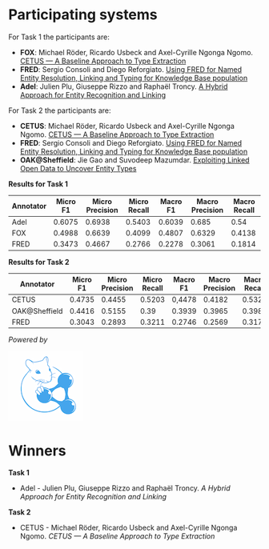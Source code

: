 
Participating systems
=========

For Task 1 the participants are:

- **FOX**: Michael Röder, Ricardo Usbeck and Axel-Cyrille Ngonga Ngomo.  [CETUS — A Baseline Approach to Type Extraction](./OKE2015_submission_1.pdf)
- **FRED**: Sergio Consoli and Diego Reforgiato.  [Using FRED for Named Entity Resolution, Linking and Typing for Knowledge Base population](./OKE2015_submission_3.pdf)
- **Adel**: Julien Plu, Giuseppe Rizzo and Raphaël Troncy. [A Hybrid Approach for Entity Recognition and Linking](./OKE2015_submission_2.pdf)


For Task 2 the participants are:

- **CETUS**: Michael Röder, Ricardo Usbeck and Axel-Cyrille Ngonga Ngomo.  [CETUS — A Baseline Approach to Type Extraction](./OKE2015_submission_1.pdf)
- **FRED**: Sergio Consoli and Diego Reforgiato.  [Using FRED for Named Entity Resolution, Linking and Typing for Knowledge Base population](./OKE2015_submission_3.pdf)
- **OAK@Sheffield**: Jie Gao and Suvodeep Mazumdar. [Exploiting Linked Open Data to Uncover Entity Types](./OKE2015_submission_4.pdf)


**Results for Task 1**

| Annotator | Micro F1 | Micro Precision | Micro Recall | Macro F1 | Macro Precision | Macro Recall |
|-----------|----------|-----------------|--------------|----------|-----------------|--------------|
| Adel      | 0.6075   |     0.6938      |    0.5403    |  0.6039  |      0.685      |     0.54     |
| FOX       | 0.4988   |     0.6639      |    0.4099    |  0.4807  |      0.6329     |     0.4138   |
| FRED      | 0.3473   |     0.4667      |    0.2766    |  0.2278  |      0.3061     |     0.1814   |

**Results for Task 2**

| Annotator | Micro F1 | Micro Precision | Micro Recall | Macro F1 | Macro Precision | Macro Recall |
|-----------|----------|-----------------|--------------|----------|-----------------|--------------|
| CETUS     | 0.4735   |     0.4455      |    0.5203    |  0,4478  |      0.4182     |     0.5328   |
| OAK@Sheffield | 0.4416   |     0.5155      |    0.39      |  0.3939  |      0.3965     |     0.3981   |
| FRED      | 0.3043   |     0.2893      |    0.3211    |  0.2746  |      0.2569     |     0.3173   |

*Powered by*

![GERBIL](../img/gerbil.png)


Winners
=========

**Task 1**
 - Adel - Julien Plu, Giuseppe Rizzo and Raphaël Troncy. *A Hybrid Approach for Entity Recognition and Linking*

**Task 2**
 - CETUS - Michael Röder, Ricardo Usbeck and Axel-Cyrille Ngonga Ngomo. *CETUS — A Baseline Approach to Type Extraction*